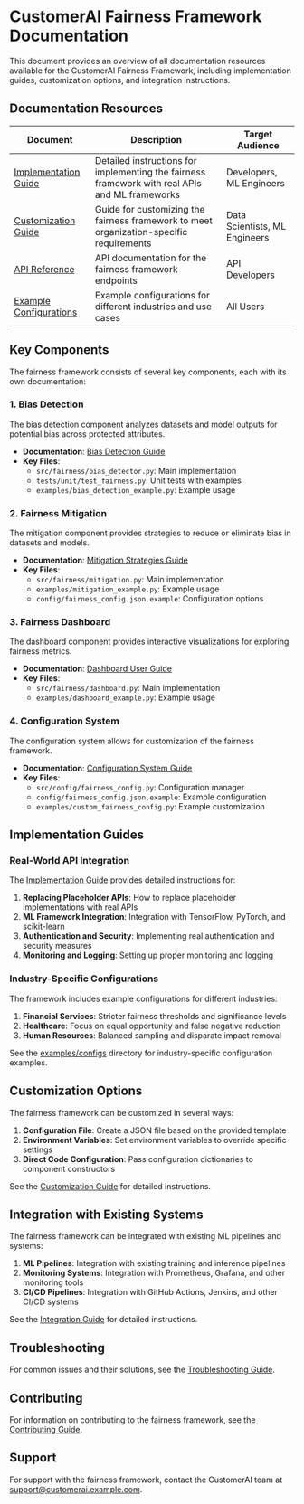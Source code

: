 # CustomerAI Fairness Framework Documentation

This document provides an overview of all documentation resources available for the CustomerAI Fairness Framework, including implementation guides, customization options, and integration instructions.

## Documentation Resources

| Document | Description | Target Audience |
|----------|-------------|-----------------|
| [Implementation Guide](./IMPLEMENTATION_GUIDE.md) | Detailed instructions for implementing the fairness framework with real APIs and ML frameworks | Developers, ML Engineers |
| [Customization Guide](./CUSTOMIZATION_GUIDE.md) | Guide for customizing the fairness framework to meet organization-specific requirements | Data Scientists, ML Engineers |
| [API Reference](../api/README.md) | API documentation for the fairness framework endpoints | API Developers |
| [Example Configurations](../examples/README.md) | Example configurations for different industries and use cases | All Users |

## Key Components

The fairness framework consists of several key components, each with its own documentation:

### 1. Bias Detection

The bias detection component analyzes datasets and model outputs for potential bias across protected attributes.

- **Documentation**: [Bias Detection Guide](./bias_detection.md)
- **Key Files**:
  - `src/fairness/bias_detector.py`: Main implementation
  - `tests/unit/test_fairness.py`: Unit tests with examples
  - `examples/bias_detection_example.py`: Example usage

### 2. Fairness Mitigation

The mitigation component provides strategies to reduce or eliminate bias in datasets and models.

- **Documentation**: [Mitigation Strategies Guide](./mitigation_strategies.md)
- **Key Files**:
  - `src/fairness/mitigation.py`: Main implementation
  - `examples/mitigation_example.py`: Example usage
  - `config/fairness_config.json.example`: Configuration options

### 3. Fairness Dashboard

The dashboard component provides interactive visualizations for exploring fairness metrics.

- **Documentation**: [Dashboard User Guide](./dashboard_guide.md)
- **Key Files**:
  - `src/fairness/dashboard.py`: Main implementation
  - `examples/dashboard_example.py`: Example usage

### 4. Configuration System

The configuration system allows for customization of the fairness framework.

- **Documentation**: [Configuration System Guide](./configuration_system.md)
- **Key Files**:
  - `src/config/fairness_config.py`: Configuration manager
  - `config/fairness_config.json.example`: Example configuration
  - `examples/custom_fairness_config.py`: Example customization

## Implementation Guides

### Real-World API Integration

The [Implementation Guide](./IMPLEMENTATION_GUIDE.md) provides detailed instructions for:

1. **Replacing Placeholder APIs**: How to replace placeholder implementations with real APIs
2. **ML Framework Integration**: Integration with TensorFlow, PyTorch, and scikit-learn
3. **Authentication and Security**: Implementing real authentication and security measures
4. **Monitoring and Logging**: Setting up proper monitoring and logging

### Industry-Specific Configurations

The framework includes example configurations for different industries:

1. **Financial Services**: Stricter fairness thresholds and significance levels
2. **Healthcare**: Focus on equal opportunity and false negative reduction
3. **Human Resources**: Balanced sampling and disparate impact removal

See the [examples/configs](../examples/configs) directory for industry-specific configuration examples.

## Customization Options

The fairness framework can be customized in several ways:

1. **Configuration File**: Create a JSON file based on the provided template
2. **Environment Variables**: Set environment variables to override specific settings
3. **Direct Code Configuration**: Pass configuration dictionaries to component constructors

See the [Customization Guide](./CUSTOMIZATION_GUIDE.md) for detailed instructions.

## Integration with Existing Systems

The fairness framework can be integrated with existing ML pipelines and systems:

1. **ML Pipelines**: Integration with existing training and inference pipelines
2. **Monitoring Systems**: Integration with Prometheus, Grafana, and other monitoring tools
3. **CI/CD Pipelines**: Integration with GitHub Actions, Jenkins, and other CI/CD systems

See the [Integration Guide](./integration_guide.md) for detailed instructions.

## Troubleshooting

For common issues and their solutions, see the [Troubleshooting Guide](./troubleshooting.md).

## Contributing

For information on contributing to the fairness framework, see the [Contributing Guide](../CONTRIBUTING.md).

## Support

For support with the fairness framework, contact the CustomerAI team at support@customerai.example.com.
